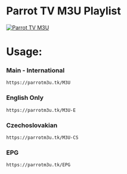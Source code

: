 # Parrot TV M3U Playlist
[![Parrot TV M3U](https://raw.githubusercontent.com/ParrotDevelopers/Parrot-TV-M3U/main/Assets/IMG/Repo%20BG.png "Parrot TV M3U")](https://raw.githubusercontent.com/ParrotDevelopers/Parrot-TV-M3U/main/Assets/IMG/Repo%20BG.png "Parrot TV M3U")



# Usage:

### Main - International

```
https://parrotm3u.tk/M3U
```

### English Only

```
https://parrotm3u.tk/M3U-E
```

### Czechoslovakian

```
https://parrotm3u.tk/M3U-CS
```

### EPG

```
https://parrotm3u.tk/EPG
```

